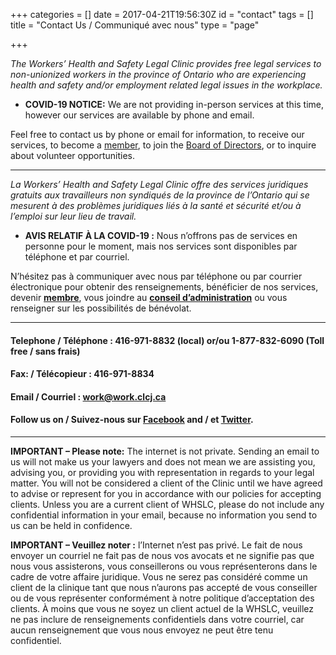 +++
categories = []
date = 2017-04-21T19:56:30Z
id = "contact"
tags = []
title = "Contact Us / Communiqué avec nous"
type = "page"

+++

_The Workers’ Health and Safety Legal Clinic provides free legal services to non-unionized workers in the province of Ontario who are experiencing health and safety and/or employment related legal issues in the workplace._

* **COVID-19 NOTICE:** We are not providing in-person services at this time, however our services are available by phone and email.

Feel free to contact us by phone or email for information, to receive our services, to become a [member](/menu/member/), to join the [Board of Directors](/menu/aboutus/board-of-directors/), or to inquire about volunteer opportunities.

---

_La Workers’ Health and Safety Legal Clinic offre des services juridiques gratuits aux travailleurs non syndiqués de la province de l’Ontario qui se mesurent à des problèmes juridiques liés à la santé et sécurité et/ou à l’emploi sur leur lieu de travail._

* **AVIS RELATIF À LA COVID-19 :** Nous n’offrons pas de services en personne pour le moment, mais nos services sont disponibles par téléphone et par courriel.

N’hésitez pas à communiquer avec nous par téléphone ou par courrier électronique pour obtenir des renseignements, bénéficier de nos services, devenir [**membre**](/menu/member/), vous joindre au [**conseil d’administration**](/menu/aboutus/board-of-directors/) ou vous renseigner sur les possibilités de bénévolat.

---

#### Telephone / Téléphone : **416-971-8832** (local) or/ou **1-877-832-6090** (Toll free / sans frais)

#### Fax: / Télécopieur :  416-971-8834

#### Email / Courriel : [**work@work.clcj.ca**](mailto:work@work.clcj.ca)

#### Follow us on / Suivez-nous sur [**Facebook**](https://www.facebook.com/TWHSLC/) and / et [**Twitter**](https://twitter.com/TWHSLC).

***

**IMPORTANT – Please note:** The internet is not private. Sending an email to us will not make us your lawyers and does not mean we are assisting you, advising you, or providing you with representation in regards to your legal matter. You will not be considered a client of the Clinic until we have agreed to advise or represent for you in accordance with our policies for accepting clients. Unless you are a current client of WHSLC, please do not include any confidential information in your email, because no information you send to us can be held in confidence.

**IMPORTANT – Veuillez noter :** l’Internet n’est pas privé. Le fait de nous envoyer un courriel ne fait pas de nous vos avocats et ne signifie pas que nous vous assisterons, vous conseillerons ou vous représenterons dans le cadre de votre affaire juridique. Vous ne serez pas considéré comme un client de la clinique tant que nous n’aurons pas accepté de vous conseiller ou de vous représenter conformément à notre politique d’acceptation des clients. À moins que vous ne soyez un client actuel de la WHSLC, veuillez ne pas inclure de renseignements confidentiels dans votre courriel, car aucun renseignement que vous nous envoyez ne peut être tenu confidentiel.
